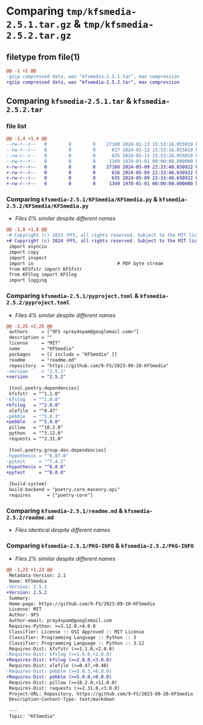 # Comparing `tmp/kfsmedia-2.5.1.tar.gz` & `tmp/kfsmedia-2.5.2.tar.gz`

## filetype from file(1)

```diff
@@ -1 +1 @@
-gzip compressed data, was "kfsmedia-2.5.1.tar", max compression
+gzip compressed data, was "kfsmedia-2.5.2.tar", max compression
```

## Comparing `kfsmedia-2.5.1.tar` & `kfsmedia-2.5.2.tar`

### file list

```diff
@@ -1,4 +1,4 @@
--rw-r--r--   0        0        0    27160 2024-02-13 15:53:16.055019 kfsmedia-2.5.1/KFSmedia/KFSmedia.py
--rw-r--r--   0        0        0      617 2024-02-13 15:53:16.055019 kfsmedia-2.5.1/pyproject.toml
--rw-r--r--   0        0        0      635 2024-02-13 15:53:16.055019 kfsmedia-2.5.1/readme.md
--rw-r--r--   0        0        0     1349 1970-01-01 00:00:00.000000 kfsmedia-2.5.1/PKG-INFO
+-rw-r--r--   0        0        0    27160 2024-05-09 22:33:40.650922 kfsmedia-2.5.2/KFSmedia/KFSmedia.py
+-rw-r--r--   0        0        0      616 2024-05-09 22:33:40.650922 kfsmedia-2.5.2/pyproject.toml
+-rw-r--r--   0        0        0      635 2024-05-09 22:33:40.650922 kfsmedia-2.5.2/readme.md
+-rw-r--r--   0        0        0     1349 1970-01-01 00:00:00.000000 kfsmedia-2.5.2/PKG-INFO
```

### Comparing `kfsmedia-2.5.1/KFSmedia/KFSmedia.py` & `kfsmedia-2.5.2/KFSmedia/KFSmedia.py`

 * *Files 0% similar despite different names*

```diff
@@ -1,8 +1,8 @@
-# Copyright (c) 2023 구FS, all rights reserved. Subject to the MIT licence in `licence.md`.
+# Copyright (c) 2024 구FS, all rights reserved. Subject to the MIT licence in `licence.md`.
 import asyncio
 import copy
 import inspect
 import io                               # PDF byte stream
 from KFSfstr import KFSfstr
 from KFSlog import KFSlog
 import logging
```

### Comparing `kfsmedia-2.5.1/pyproject.toml` & `kfsmedia-2.5.2/pyproject.toml`

 * *Files 4% similar despite different names*

```diff
@@ -2,25 +2,25 @@
 authors     = ["9FS <pray4spam@googlemail.com>"]
 description = ""
 license     = "MIT"
 name        = "KFSmedia"
 packages    = [{ include = "KFSmedia" }]
 readme      = "readme.md"
 repository  = "https://github.com/9-FS/2023-09-20-KFSmedia"
-version     = "2.5.1"
+version     = "2.5.2"
 
 [tool.poetry.dependencies]
 kfsfstr  = "^1.1.0"
-kfslog   = "^1.0.0"
+kfslog   = "^2.0.0"
 olefile  = "^0.47"
-pebble   = "^5.0.3"
+pebble   = "^5.0.0"
 pillow   = "^10.2.0"
 python   = "^3.12.0"
 requests = "^2.31.0"
 
 [tool.poetry.group.dev.dependencies]
-hypothesis = "^6.87.0"
-pytest     = "^7.4.2"
+hypothesis = "^6.0.0"
+pytest     = "^8.0.0"
 
 [build-system]
 build-backend = "poetry.core.masonry.api"
 requires      = ["poetry-core"]
```

### Comparing `kfsmedia-2.5.1/readme.md` & `kfsmedia-2.5.2/readme.md`

 * *Files identical despite different names*

### Comparing `kfsmedia-2.5.1/PKG-INFO` & `kfsmedia-2.5.2/PKG-INFO`

 * *Files 2% similar despite different names*

```diff
@@ -1,23 +1,23 @@
 Metadata-Version: 2.1
 Name: KFSmedia
-Version: 2.5.1
+Version: 2.5.2
 Summary: 
 Home-page: https://github.com/9-FS/2023-09-20-KFSmedia
 License: MIT
 Author: 9FS
 Author-email: pray4spam@googlemail.com
 Requires-Python: >=3.12.0,<4.0.0
 Classifier: License :: OSI Approved :: MIT License
 Classifier: Programming Language :: Python :: 3
 Classifier: Programming Language :: Python :: 3.12
 Requires-Dist: kfsfstr (>=1.1.0,<2.0.0)
-Requires-Dist: kfslog (>=1.0.0,<2.0.0)
+Requires-Dist: kfslog (>=2.0.0,<3.0.0)
 Requires-Dist: olefile (>=0.47,<0.48)
-Requires-Dist: pebble (>=5.0.3,<6.0.0)
+Requires-Dist: pebble (>=5.0.0,<6.0.0)
 Requires-Dist: pillow (>=10.2.0,<11.0.0)
 Requires-Dist: requests (>=2.31.0,<3.0.0)
 Project-URL: Repository, https://github.com/9-FS/2023-09-20-KFSmedia
 Description-Content-Type: text/markdown
 
 ---
 Topic: "KFSmedia"
```


